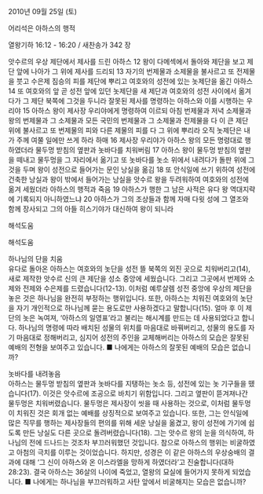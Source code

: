 2010년 09월 25일 (토)

어리석은 아하스의 행적



열왕기하 16:12 - 16:20 / 새찬송가 342 장


앗수르의 우상 제단에서 제사를 드린 아하스
12 왕이 다메섹에서 돌아와 제단을 보고 제단 앞에 나아가 그 위에 제사를 드리되 13 자기의 번제물과 소제물을 불사르고 또 전제물을 붓고 수은제 짐승의 피를 제단에 뿌리고 
여호와의 성전에 있는 놋제단을 옮긴 아하스
14 또 여호와의 앞 곧 성전 앞에 있던 놋제단을 새 제단과 여호와의 성전 사이에서 옮겨다가 그 제단 북쪽에 그것을 두니라 
잘못된 제사를 명령하는 아하스와 이를 시행하는 우리야
15 아하스 왕이 제사장 우리야에게 명령하여 이르되 아침 번제물과 저녁 소제물과 왕의 번제물과 그 소제물과 모든 국민의 번제물과 그 소제물과 전제물을 다 이 큰 제단 위에 불사르고 또 번제물의 피와 다른 제물의 피를 다 그 위에 뿌리라 오직 놋제단은 내가 주께 여쭐 일에만 쓰게 하라 하매 16 제사장 우리야가 아하스 왕의 모든 명령대로 행하였더라 
물두멍 받침의 옆판과 놋바다를 치워버림
17 아하스 왕이 물두멍 받침의 옆판을 떼내고 물두멍을 그 자리에서 옮기고 또 놋바다를 놋소 위에서 내려다가 돌판 위에 그것을 두며 
왕이 성전으로 들어가는 문인 낭실을 옮김 
18 또 안식일에 쓰기 위하여 성전에 건축한 낭실과 왕이 밖에서 들어가는 낭실을 앗수르 왕을 두려워하여 여호와의 성전에 옮겨 세웠더라 
아하스의 행적과 죽음
19 아하스가 행한 그 남은 사적은 유다 왕 역대지략에 기록되지 아니하였느냐 20 아하스가 그의 조상들과 함께 자매 다윗 성에 그 열조와 함께 장사되고 그의 아들 히스기야가 대신하여 왕이 되니라

해석도움





해석도움

하나님의 단을 치움  
유다로 돌아온 아하스는 여호와의 놋단을 성전 뜰 북쪽의 외진 곳으로 치워버리고(14), 새로 제작한 앗수르 신의 큰 제단을 성소 중앙에 세웠습니다. 그리고 그곳에서 번제와 소제와 전제와 수은제를 드렸습니다(12-13). 이처럼 예루살렘 성전 중앙에 우상의 제단을 놓은 것은 하나님을 완전히 부정하는 행위입니다. 또한, 아하스는 치워진 여호와의 놋단을 자기 개인적으로 하나님께 묻는 용도로만 사용하겠다고 말합니다(15). 얼마 후 이 제단의 놋은 녹여져, ‘아하스의 일영표’라고 불리는 해시계를 만드는 데 사용되었다고 합니다. 하나님의 명령에 따라 배치된 성물의 위치를 마음대로 바꿔버리고, 성물의 용도를 자기 마음대로 정해버리고, 심지어 성전의 주인을 교체해버리는 아하스의 모습은 잘못된 예배의 전형을 보여주고 있습니다.
■ 나에게는 아하스의 잘못된 예배의 모습은 없습니까?

놋바다를 내려놓음  
아하스는 물두멍 받침의 옆판과 놋바다를 지탱하는 놋소 등, 성전에 있는 놋 기구들을 뗐습니다(17). 이것은 앗수르에 조공으로 바치기 위함입니다. 그리고 옆판이 뜯겨져나간 물두멍은 치워버렸습니다. 물두멍은 제사장이 씻을 때 사용하는 것으로, 이처럼 물두멍이 치워진 것은 회개 없는 예배를 상징적으로 보여주고 있습니다. 또한, 그는 안식일에 많은 직무를 행하는 제사장들의 편의를 위해 세운 낭실을 옮겼고, 왕이 성전에 가기에 쉽도록 만든 낭실도 다른 곳으로 돌려버렸습니다(18). 그는 앗수르 왕의 눈을 의식하여, 하나님의 전에 드나드는 것조차 부끄러워했던 것입니다. 참으로 아하스의 행위는 비굴하였고 아첨의 극치를 이루는 것이었습니다. 하지만, 성경은 이 같은 아하스의 우상숭배의 결과에 대해 ‘그 신이 아하스와 온 이스라엘을 망하게 하였더라’고 진술합니다(대하 28:23). 결국 아하스는 36살의 나이에 죽었고, 열왕의 묘실에 들어가지 못하게 되었습니다.
■ 나에게는 하나님을 부끄러워하고 사탄 앞에서 비굴해지는 모습은 없습니까?